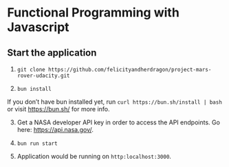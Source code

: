 # Functional Programming with Javascript

## Start the application

1. ```git clone https://github.com/felicityandherdragon/project-mars-rover-udacity.git```

2. ```bun install```

If you don’t have bun installed yet, run `curl https://bun.sh/install | bash` or visit https://bun.sh/ for more info.

3. Get a NASA developer API key in order to access the API endpoints. Go here: https://api.nasa.gov/.

4. ```bun run start```

5. Application would be running on `http:localhost:3000`.



